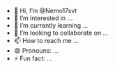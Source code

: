 - 👋 Hi, I’m @Nemo17svt
- 👀 I’m interested in ...
- 🌱 I’m currently learning ...
- 💞️ I’m looking to collaborate on ...
- 📫 How to reach me ...
- 😄 Pronouns: ...
- ⚡ Fun fact: ...

<!---
Nemo17svt/Nemo17svt is a ✨ special ✨ repository because its `README.md` (this file) appears on your GitHub profile.
You can click the Preview link to take a look at your changes.
--->
